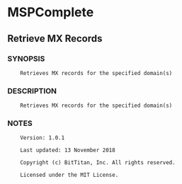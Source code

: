 # MSPComplete
## Retrieve MX Records
### SYNOPSIS
```
    Retrieves MX records for the specified domain(s)
```
### DESCRIPTION
```
    Retrieves MX records for the specified domain(s)
```
### NOTES
```
    Version: 1.0.1
    Last updated: 13 November 2018
    Copyright (c) BitTitan, Inc. All rights reserved.
    Licensed under the MIT License.
```

